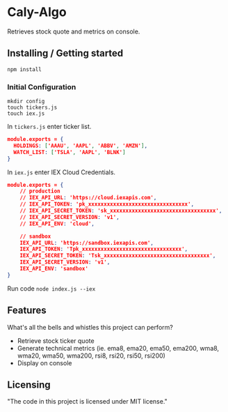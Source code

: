 # Caly-Algo

Retrieves stock quote and metrics on console.

## Installing / Getting started

```shell
npm install
```

### Initial Configuration

```shell
mkdir config
touch tickers.js
touch iex.js
```

In `tickers.js` enter ticker list.

```json
module.exports = {
  HOLDINGS: ['AAAU', 'AAPL', 'ABBV', 'AMZN'],
  WATCH_LIST: ['TSLA', 'AAPL', 'BLNK']
}
```

In `iex.js` enter IEX Cloud Credentials.

```json
module.exports = {
    // production
    // IEX_API_URL: 'https://cloud.iexapis.com',
    // IEX_API_TOKEN: 'pk_xxxxxxxxxxxxxxxxxxxxxxxxxxxxxxxx',
    // IEX_API_SECRET_TOKEN: 'sk_xxxxxxxxxxxxxxxxxxxxxxxxxxxxxxxxxx',
    // IEX_API_SECRET_VERSION: 'v1',
    // IEX_API_ENV: 'cloud',

    // sandbox
    IEX_API_URL: 'https://sandbox.iexapis.com',
    IEX_API_TOKEN: 'Tpk_xxxxxxxxxxxxxxxxxxxxxxxxxxxxxxxx',
    IEX_API_SECRET_TOKEN: 'Tsk_xxxxxxxxxxxxxxxxxxxxxxxxxxxxxxxxxx',
    IEX_API_SECRET_VERSION: 'v1',
    IEX_API_ENV: 'sandbox'
}
```

Run code `node index.js --iex`

## Features

What's all the bells and whistles this project can perform?
* Retrieve stock ticker quote
* Generate technical metrics (ie. ema8, ema20, ema50, ema200, wma8, wma20, wma50, wma200, rsi8, rsi20, rsi50, rsi200)
* Display on console
## Licensing

"The code in this project is licensed under MIT license."